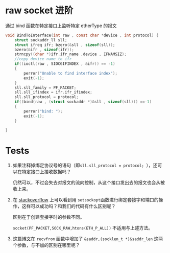 # raw socket 进阶
通过 bind 函数在特定接口上监听特定 etherType 的报文

```c
void BindToInterface(int raw , const char *device , int protocol) { 
    struct sockaddr_ll sll;
    struct ifreq ifr; bzero(&sll , sizeof(sll));
    bzero(&ifr , sizeof(ifr)); 
    strncpy((char *)ifr.ifr_name ,device , IFNAMSIZ); 
    //copy device name to ifr 
    if((ioctl(raw , SIOCGIFINDEX , &ifr)) == -1)
    { 
        perror("Unable to find interface index");
        exit(-1); 
    }
    sll.sll_family = PF_PACKET; 
    sll.sll_ifindex = ifr.ifr_ifindex; 
    sll.sll_protocol = protocol; 
    if((bind(raw , (struct sockaddr *)&sll , sizeof(sll))) ==-1)
    {
        perror("bind: ");
        exit(-1);
    }

} 
```

# Tests
1. 如果注释掉绑定协议号的语句（即`sll.sll_protocol = protocol; `），还可以在特定接口上接收数据吗？

    仍然可以，不过会失去对报文的流向控制，从这个接口发出去的报文也会从被收上来。

2. 在 [stackoverflow](https://stackoverflow.com/questions/3998569/how-to-bind-raw-socket-to-specific-interface) 上可以看到用 `setsockopt`函数进行绑定套接字和端口的操作，这样可以成功吗？和我们的代码有什么区别呢？

    区别在于创建套接字时的参数不同。
    
    `socket(PF_PACKET,SOCK_RAW,htons(ETH_P_ALL))` 不适用与上述方法。

3.  这篇[博文](https://www.opensourceforu.com/2015/03/a-guide-to-using-raw-sockets/)在 `recvfrom` 函数中增加了 `&saddr,(socklen_t *)&saddr_len` 这两个参数，与不加的区别在哪里呢？

